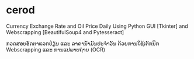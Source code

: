 # cerod
Currency Exchange Rate and Oil Price Daily Using Python GUI [Tkinter] and Webscrapping [BeautifulSoup4 and Pytesseract]

ກວດສອບອັດຕາແລກປ່ຽນ ແລະ ລາຄານ້ຳມັນປະຈຳວັນ ດ້ວຍການໃຊ້ເຕັກນິກ Webscrapping ແລະ ການແປພາບຖ່າຍ (OCR)
